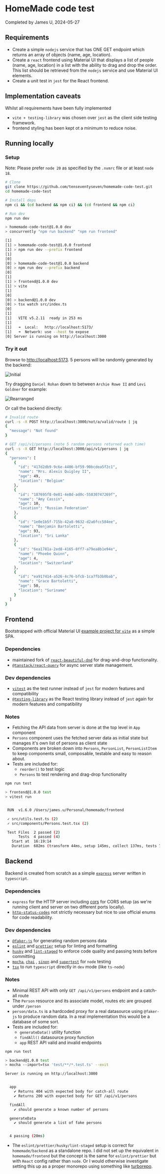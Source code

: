 # HomeMade code test

Completed by James U, 2024-05-27

## Requirements

- Create a simple `nodejs` service that has ONE GET endpoint which returns an array of
  objects (name, age, location).
- Create a `react` frontend using Material UI that displays a list of people (name, age, location) in a list with the ability to drag and drop the order. This list should be retrieved from the `nodejs` service and use Material UI elements.
- Create a unit test in `jest` for the React frontend.

## Implementation caveats

Whilst all requirements have been fully implemented

- `vite + testing-library` was chosen over `jest` as the client side testing framework.
- frontend styling has been kept ot a minimum to reduce noise.

## Running locally

### Setup

Note: Please prefer `node 20` as specified by the `.nvmrc` file or at least `node 18`.

```sh
# Clone
git clone https://github.com/tenseventyseven/homemade-code-test.git
cd homemade-code-test

# Install deps
npm ci && (cd backend && npm ci) && (cd frontend && npm ci)

# Run dev
npm run dev

> homemade-code-test@1.0.0 dev
> concurrently "npm run backend" "npm run frontend"

[1]
[1] > homemade-code-test@1.0.0 frontend
[1] > npm run dev --prefix frontend
[1]
[0]
[0] > homemade-code-test@1.0.0 backend
[0] > npm run dev --prefix backend
[0]
[1]
[1] > frontend@1.0.0 dev
[1] > vite
[1]
[0]
[0] > backend@1.0.0 dev
[0] > tsx watch src/index.ts
[0]
[1]
[1]   VITE v5.2.11  ready in 253 ms
[1]
[1]   ➜  Local:   http://localhost:5173/
[1]   ➜  Network: use --host to expose
[0] Server is running on http://localhost:3000
```

### Try it out

Browse to <http://localhost:5173>. 5 persons will be randomly generated by the backend:

![Initial](./screenshots/initial.png)

Try dragging `Daniel Rohan` down to between `Archie Rowe II` and `Levi Goldner` for example:

![Rearranged](./screenshots/rearranged.png)

Or call the backend directly:

```sh
# Invalid route
curl -s -X POST http://localhost:3000/not/a/valid/route | jq
{
  "message": "Not found"
}

# GET /api/v1/persons (note 5 random persons returned each time)
curl -s -X GET http://localhost:3000/api/v1/persons | jq
{
  "persons": [
    {
      "id": "417d2db9-9c6e-4406-bf59-90bcdea5f2c1",
      "name": "Mrs. Alexis Quigley II",
      "age": 49,
      "location": "Belgium"
    },
    {
      "id": "187695f8-0e81-4e8d-ad0c-55830747269f",
      "name": "Amy Cassin",
      "age": 10,
      "location": "Russian Federation"
    },
    {
      "id": "1e0e1b5f-715b-42a8-9632-d2a6fcc584ee",
      "name": "Benjamin Bartoletti",
      "age": 93,
      "location": "Sri Lanka"
    },
    {
      "id": "6ea1781a-2ed8-4165-8ff7-a79ea8b1e94e",
      "name": "Phoebe Quinn",
      "age": 4,
      "location": "Switzerland"
    },
    {
      "id": "ea917414-a526-4c76-bfcb-1ca7fb3b0bab",
      "name": "Grace Bartoletti",
      "age": 50,
      "location": "Suriname"
    }
  ]
}
```

## Frontend

Bootstrapped with official Material UI [example project for `vite`](https://github.com/mui/material-ui/tree/next/examples/material-ui-vite-ts) as a simple SPA.

### Dependencies

- maintained fork of [`react-beautiful-dnd`](https://github.com/hello-pangea/dnd) for drag-and-drop functionality.
- [`@tanstack/react-query`](https://tanstack.com/query/latest) for async server state management.

### Dev dependencies

- [`vitest`](https://vitest.dev) as the test runner instead of `jest` for modern features and compatibility
- [`@testing-library`](https://testing-library.com) as the React testing library instead of `jest` again for modern features and compatibility

### Notes

- Fetching the API data from server is done at the top level in `App` component
- `Persons` component uses the fetched server data as initial state but manages it's own list of persons as client state
- Components are broken down into `Persons`, `PersonList`, `PersonListItem` to keep components small, composable, testable and easy to reason about.
- Tests are included for:
  - `reorder()` to test logic
  - `Persons` to test rendering and drag-drop functionality

```sh
npm run test

> frontend@1.0.0 test
> vitest run


 RUN  v1.6.0 /Users/james.u/Personal/homemade/frontend

 ✓ src/utils.test.ts (2)
 ✓ src/components/Persons.test.tsx (2)

 Test Files  2 passed (2)
      Tests  4 passed (4)
   Start at  16:19:14
   Duration  602ms (transform 44ms, setup 145ms, collect 137ms, tests 76ms, environment 355ms, prepare 89ms)
```

## Backend

Backend is created from scratch as a simple [`express`](https://expressjs.com) server written in `typescript`.

### Dependencies

- `express` for the HTTP server including [cors](https://github.com/expressjs/cors) for CORS setup (as we're running client and server on two different ports locally).
- [`http-status-codes`](https://github.com/prettymuchbryce/http-status-codes) not strictly necessary but nice to use official enums for code readability.

### Dev dependencies

- [`@faker-js`](https://fakerjs.dev) for generating random persons data
- [`eslint`](https://eslint.org) and [`prettier`](https://prettier.io) setup for linting and formatting
- [`husky`](https://typicode.github.io/husky/) and [`lint-staged`](https://github.com/lint-staged/lint-staged) to enforce code quality and passing tests before committing
- [`mocha`](https://mochajs.org), [`chai`](https://www.chaijs.com) , [`sinon`](https://sinonjs.org) and [`supertest`](https://github.com/ladjs/supertest) for `node` testing
- [`tsx`](https://tsx.is) to run `typescript` directly in `dev` mode (like `ts-node`)

### Notes

- Minimal REST API with only `GET /api/v1/persons` endpoint and a catch-all route
- The `Person` resource and its associate model, routes etc are grouped under `/person`
- `person/data.ts` is a hardcoded proxy for a real datasource using `@faker-js` to produce random data. In a real implementation this would be a database of some sort.
- Tests are included for:
  - `generateData()` utility function
  - `findAll()` datasource proxy function
  - `app` REST API valid and invalid endpoints

```sh
npm run test

> backend@1.0.0 test
> mocha --import=tsx 'test/**/*.test.ts' --exit

Server is running on http://localhost:3000


  app
    ✔ Returns 404 with expected body for catch-all route
    ✔ Returns 200 with expected body for GET /api/v1/persons

  findAll
    ✔ should generate a known number of persons

  generateData
    ✔ should generate a list of fake persons


  4 passing (20ms)
```

- The `eslint/prettier/husky/lint-staged` setup is correct for `homemade/backend` as a standalone repo. I did not set up the equivalent in `homemade/frontend` but the concept is the same for `eslint/prettier` but with `React` config rather than `node`. Or I would otherwise investigate setting this up as a proper monorepo using something like [turborepo](https://turbo.build/repo).
